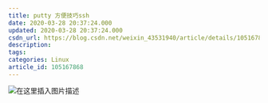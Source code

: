 ```yaml
---
title: putty 方便技巧ssh
date: 2020-03-28 20:37:24.000
updated: 2020-03-28 20:37:24.000
csdn_url: https://blog.csdn.net/weixin_43531940/article/details/105167868
description: 
tags: 
categories: Linux
article_id: 105167868
---
```

﻿![在这里插入图片描述](http://img.yayi.site/csdn/20200328203208609.png-watermaskStyle)

